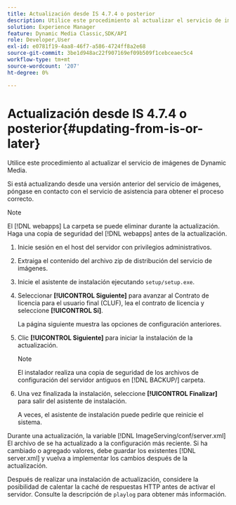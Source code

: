 ```yaml
---
title: Actualización desde IS 4.7.4 o posterior
description: Utilice este procedimiento al actualizar el servicio de imágenes de Dynamic Media.
solution: Experience Manager
feature: Dynamic Media Classic,SDK/API
role: Developer,User
exl-id: e0781f19-4aa8-46f7-a586-4724ff8a2e68
source-git-commit: 3be1d948ac22f907169ef09b509f1cebceaec5c4
workflow-type: tm+mt
source-wordcount: '207'
ht-degree: 0%

---
```


# Actualización desde IS 4.7.4 o posterior{#updating-from-is-or-later}

Utilice este procedimiento al actualizar el servicio de imágenes de Dynamic Media.

Si está actualizando desde una versión anterior del servicio de imágenes, póngase en contacto con el servicio de asistencia para obtener el proceso correcto.

>[!NOTE]
>
>El [!DNL webapps] La carpeta se puede eliminar durante la actualización. Haga una copia de seguridad del [!DNL webapps] antes de la actualización.

1. Inicie sesión en el host del servidor con privilegios administrativos.
1. Extraiga el contenido del archivo zip de distribución del servicio de imágenes.
1. Inicie el asistente de instalación ejecutando `setup/setup.exe`.
1. Seleccionar **[!UICONTROL Siguiente]** para avanzar al Contrato de licencia para el usuario final (CLUF), lea el contrato de licencia y seleccione **[!UICONTROL Sí]**.

   La página siguiente muestra las opciones de configuración anteriores.
1. Clic **[!UICONTROL Siguiente]** para iniciar la instalación de la actualización.

   >[!NOTE]
   >
   >El instalador realiza una copia de seguridad de los archivos de configuración del servidor antiguos en [!DNL BACKUP/] carpeta.

1. Una vez finalizada la instalación, seleccione **[!UICONTROL Finalizar]** para salir del asistente de instalación.

   A veces, el asistente de instalación puede pedirle que reinicie el sistema.

Durante una actualización, la variable [!DNL ImageServing/conf/server.xml] El archivo de se ha actualizado a la configuración más reciente. Si ha cambiado o agregado valores, debe guardar los existentes [!DNL server.xml] y vuelva a implementar los cambios después de la actualización.

Después de realizar una instalación de actualización, considere la posibilidad de calentar la caché de respuestas HTTP antes de activar el servidor. Consulte la descripción de `playlog` para obtener más información.
